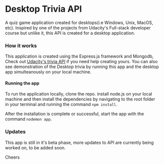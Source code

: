 # Desktop Trivia API
A quiz game application created for desktops(i.e Windows, Unix, MacOS, etc). Inspired by one of the projects from Udacity's Full-stack developer course but unlike it, this API is created for a desktop application.

### How it works
This application is created using the Express.js framework and Mongodb, Check out [Udacity's trivia API](https://github.com/JhimmieC137/Udactiy-Trivia-Project/tree/main/backend) if you need help creating yours. You can also see demonstration of the Desktop trivia by running this app and the desktop app simulteanously on your local machine.
 

#### Running the app
To run the application locally, clone the repo. install node.js on your local machine and then install the dependencies by navigating to the root folder in your terminal and running the command `npm install`.

After the installation is complete or successful, start the app with the command `nodemon app`.

### Updates 
This app is still in it's beta phase, more updates to API are currently being worked on, to be added soon.

Cheers
